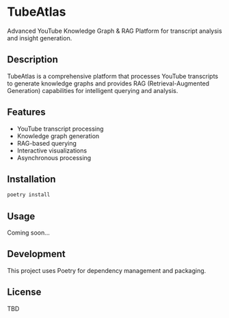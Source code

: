 # TubeAtlas

Advanced YouTube Knowledge Graph & RAG Platform for transcript analysis and insight generation.

## Description

TubeAtlas is a comprehensive platform that processes YouTube transcripts to generate knowledge graphs and provides RAG (Retrieval-Augmented Generation) capabilities for intelligent querying and analysis.

## Features

- YouTube transcript processing
- Knowledge graph generation
- RAG-based querying
- Interactive visualizations
- Asynchronous processing

## Installation

```bash
poetry install
```

## Usage

Coming soon...

## Development

This project uses Poetry for dependency management and packaging.

## License

TBD 